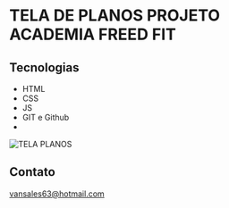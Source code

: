 # TELA DE PLANOS PROJETO ACADEMIA FREED FIT




## Tecnologias 

- HTML
- CSS
- JS 
- GIT e  Github
- 
![TELA PLANOS](https://user-images.githubusercontent.com/106634122/197439921-e3be77fa-ff05-4ace-a1b5-8917f4be93d8.jpg)

## Contato 

vansales63@hotmail.com
